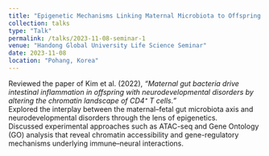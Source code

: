 ```yaml
---
title: "Epigenetic Mechanisms Linking Maternal Microbiota to Offspring Neurodevelopment"
collection: talks
type: "Talk"
permalink: /talks/2023-11-08-seminar-1
venue: "Handong Global University Life Science Seminar"
date: 2023-11-08
location: "Pohang, Korea"
---
```


Reviewed the paper of Kim et al. (2022), *“Maternal gut bacteria drive intestinal inflammation in offspring with neurodevelopmental disorders by altering the chromatin landscape of CD4⁺ T cells.”*  
Explored the interplay between the maternal–fetal gut microbiota axis and neurodevelopmental disorders through the lens of epigenetics.  
Discussed experimental approaches such as ATAC-seq and Gene Ontology (GO) analysis that reveal chromatin accessibility and gene-regulatory mechanisms underlying immune–neural interactions.
